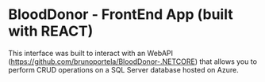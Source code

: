 # BloodDonor - FrontEnd App (built with REACT)

This interface was built to interact with an WebAPI (https://github.com/brunoportela/BloodDonor-.NETCORE) that allows you to perform CRUD operations on a SQL Server database hosted on Azure.
